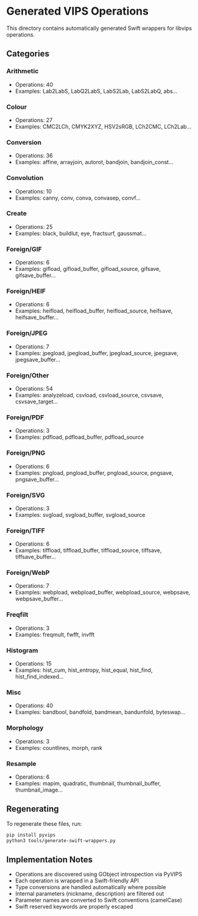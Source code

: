 # Generated VIPS Operations

This directory contains automatically generated Swift wrappers for libvips operations.

## Categories

### Arithmetic
- Operations: 40
- Examples: Lab2LabS, LabQ2LabS, LabS2Lab, LabS2LabQ, abs...

### Colour
- Operations: 27
- Examples: CMC2LCh, CMYK2XYZ, HSV2sRGB, LCh2CMC, LCh2Lab...

### Conversion
- Operations: 36
- Examples: affine, arrayjoin, autorot, bandjoin, bandjoin_const...

### Convolution
- Operations: 10
- Examples: canny, conv, conva, convasep, convf...

### Create
- Operations: 25
- Examples: black, buildlut, eye, fractsurf, gaussmat...

### Foreign/GIF
- Operations: 6
- Examples: gifload, gifload_buffer, gifload_source, gifsave, gifsave_buffer...

### Foreign/HEIF
- Operations: 6
- Examples: heifload, heifload_buffer, heifload_source, heifsave, heifsave_buffer...

### Foreign/JPEG
- Operations: 7
- Examples: jpegload, jpegload_buffer, jpegload_source, jpegsave, jpegsave_buffer...

### Foreign/Other
- Operations: 54
- Examples: analyzeload, csvload, csvload_source, csvsave, csvsave_target...

### Foreign/PDF
- Operations: 3
- Examples: pdfload, pdfload_buffer, pdfload_source

### Foreign/PNG
- Operations: 6
- Examples: pngload, pngload_buffer, pngload_source, pngsave, pngsave_buffer...

### Foreign/SVG
- Operations: 3
- Examples: svgload, svgload_buffer, svgload_source

### Foreign/TIFF
- Operations: 6
- Examples: tiffload, tiffload_buffer, tiffload_source, tiffsave, tiffsave_buffer...

### Foreign/WebP
- Operations: 7
- Examples: webpload, webpload_buffer, webpload_source, webpsave, webpsave_buffer...

### Freqfilt
- Operations: 3
- Examples: freqmult, fwfft, invfft

### Histogram
- Operations: 15
- Examples: hist_cum, hist_entropy, hist_equal, hist_find, hist_find_indexed...

### Misc
- Operations: 40
- Examples: bandbool, bandfold, bandmean, bandunfold, byteswap...

### Morphology
- Operations: 3
- Examples: countlines, morph, rank

### Resample
- Operations: 6
- Examples: mapim, quadratic, thumbnail, thumbnail_buffer, thumbnail_image...

## Regenerating

To regenerate these files, run:
```bash
pip install pyvips
python3 tools/generate-swift-wrappers.py
```

## Implementation Notes

- Operations are discovered using GObject introspection via PyVIPS
- Each operation is wrapped in a Swift-friendly API
- Type conversions are handled automatically where possible
- Internal parameters (nickname, description) are filtered out
- Parameter names are converted to Swift conventions (camelCase)
- Swift reserved keywords are properly escaped
